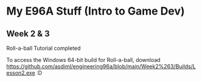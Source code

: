 # My E96A Stuff (Intro to Game Dev)

## Week 2 & 3
Roll-a-ball Tutorial completed

To access the Windows 64-bit build for Roll-a-ball, download https://github.com/asdiml/engineering96a/blob/main/Week2%263/Builds/Lesson2.exe :D
